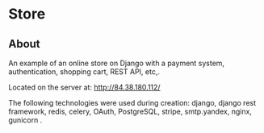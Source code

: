 <p align="center">
 <h1>Store</h1>
</p>



## About
An example of an online store on Django with a payment system, authentication, shopping cart, REST API, etc,.

Located on the server at: http://84.38.180.112/

The following technologies were used during creation: django, django rest framework, redis, celery, OAuth, PostgreSQL, stripe, smtp.yandex, nginx, gunicorn .



